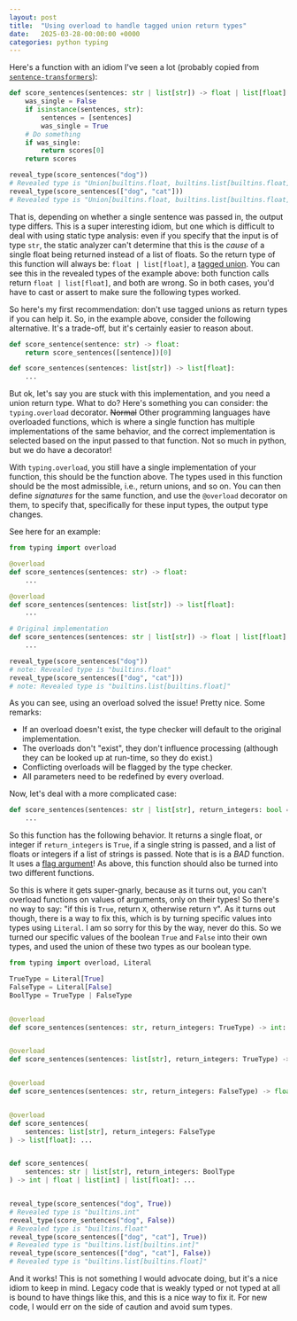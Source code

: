 ```yaml
---
layout: post
title:  "Using overload to handle tagged union return types"
date:   2025-03-28-00:00:00 +0000
categories: python typing
---
```


Here's a function with an idiom I've seen a lot (probably copied from [`sentence-transformers`](https://github.com/UKPLab/sentence-transformers)):

```python
def score_sentences(sentences: str | list[str]) -> float | list[float]:
    was_single = False
    if isinstance(sentences, str):
        sentences = [sentences]
        was_single = True
    # Do something
    if was_single:
        return scores[0]
    return scores

reveal_type(score_sentences("dog"))
# Revealed type is "Union[builtins.float, builtins.list[builtins.float]]"
reveal_type(score_sentences(["dog", "cat"]))
# Revealed type is "Union[builtins.float, builtins.list[builtins.float]]"
```

That is, depending on whether a single sentence was passed in, the output type differs. This is a super interesting idiom, but one which is difficult to deal with using static type analysis: even if you specify that the input is of type `str`, the static analyzer can't determine that this is the _cause_ of a single float being returned instead of a list of floats. So the return type of this function will always be: `float | list[float]`, a [tagged union](https://en.wikipedia.org/wiki/Tagged_union). You can see this in the revealed types of the example above: both function calls return `float | list[float]`, and both are wrong. So in both cases, you'd have to cast or assert to make sure the following types worked.

So here's my first recommendation: don't use tagged unions as return types if you can help it. So, in the example above, consider the following alternative. It's a trade-off, but it's certainly easier to reason about.

```python
def score_sentence(sentence: str) -> float:
    return score_sentences([sentence])[0]

def score_sentences(sentences: list[str]) -> list[float]:
    ...
```

But ok, let's say you are stuck with this implementation, and you need a union return type. What to do? Here's something you can consider: the `typing.overload` decorator. ~~Normal~~ Other programming languages have overloaded functions, which is where a single function has multiple implementations of the same behavior, and the correct implementation is selected based on the input passed to that function. Not so much in python, but we do have a decorator!

With `typing.overload`, you still have a single implementation of your function, this should be the function above. The types used in this function should be the most admissible, i.e., return unions, and so on. You can then define _signatures_ for the same function, and use the `@overload` decorator on them, to specify that, specifically for these input types, the output type changes.

See here for an example:

```python
from typing import overload

@overload
def score_sentences(sentences: str) -> float:
    ...

@overload
def score_sentences(sentences: list[str]) -> list[float]:
    ...

# Original implementation
def score_sentences(sentences: str | list[str]) -> float | list[float]:
    ...

reveal_type(score_sentences("dog"))
# note: Revealed type is "builtins.float"
reveal_type(score_sentences(["dog", "cat"]))
# note: Revealed type is "builtins.list[builtins.float]"
```

As you can see, using an overload solved the issue! Pretty nice. Some remarks:
* If an overload doesn't exist, the type checker will default to the original implementation.
* The overloads don't "exist", they don't influence processing (although they can be looked up at run-time, so they do exist.)
* Conflicting overloads will be flagged by the type checker.
* All parameters need to be redefined by every overload.

Now, let's deal with a more complicated case:

```python
def score_sentences(sentences: str | list[str], return_integers: bool = False) -> int | float | list[int] | list[float]:
    ...
```

So this function has the following behavior. It returns a single float, or integer if `return_integers` is `True`, if a single string is passed, and a list of floats or integers if a list of strings is passed. Note that is is a _BAD_ function. It uses a [flag argument](https://martinfowler.com/bliki/FlagArgument.html)! As above, this function should also be turned into two different functions.

So this is where it gets super-gnarly, because as it turns out, you can't overload functions on values of arguments, only on their types! So there's no way to say: "if this is `True`, return `X`, otherwise return `Y`". As it turns out though, there is a way to fix this, which is by turning specific values into types using `Literal`. I am so sorry for this by the way, never do this. So we turned our specific values of the boolean `True` and `False` into their own types, and used the union of these two types as our boolean type.

```python
from typing import overload, Literal

TrueType = Literal[True]
FalseType = Literal[False]
BoolType = TrueType | FalseType


@overload
def score_sentences(sentences: str, return_integers: TrueType) -> int: ...


@overload
def score_sentences(sentences: list[str], return_integers: TrueType) -> list[int]: ...


@overload
def score_sentences(sentences: str, return_integers: FalseType) -> float: ...


@overload
def score_sentences(
    sentences: list[str], return_integers: FalseType
) -> list[float]: ...


def score_sentences(
    sentences: str | list[str], return_integers: BoolType
) -> int | float | list[int] | list[float]: ...


reveal_type(score_sentences("dog", True))
# Revealed type is "builtins.int"
reveal_type(score_sentences("dog", False))
# Revealed type is "builtins.float"
reveal_type(score_sentences(["dog", "cat"], True))
# Revealed type is "builtins.list[builtins.int]"
reveal_type(score_sentences(["dog", "cat"], False))
# Revealed type is "builtins.list[builtins.float]"
```

And it works! This is not something I would advocate doing, but it's a nice idiom to keep in mind. Legacy code that is weakly typed or not typed at all is bound to have things like this, and this is a nice way to fix it. For new code, I would err on the side of caution and avoid sum types.

